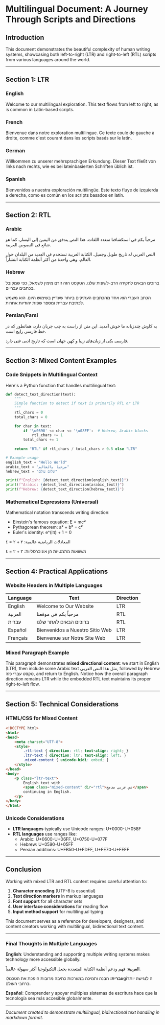 # Multilingual Document: A Journey Through Scripts and Directions

## Introduction

This document demonstrates the beautiful complexity of human writing systems, showcasing both left-to-right (LTR) and right-to-left (RTL) scripts from various languages around the world.

---

## Section 1: LTR

### English
Welcome to our multilingual exploration. This text flows from left to right, as is common in Latin-based scripts.

### French
Bienvenue dans notre exploration multilingue. Ce texte coule de gauche à droite, comme c'est courant dans les scripts basés sur le latin.

### German
Willkommen zu unserer mehrsprachigen Erkundung. Dieser Text fließt von links nach rechts, wie es bei lateinbasierten Schriften üblich ist.

### Spanish
Bienvenidos a nuestra exploración multilingüe. Este texto fluye de izquierda a derecha, como es común en los scripts basados en latín.

---

## Section 2: RTL

### Arabic
مرحباً بكم في استكشافنا متعدد اللغات. هذا النص يتدفق من اليمين إلى اليسار، كما هو شائع في النصوص العربية.

النص العربي له تاريخ طويل وجميل. الكتابة العربية تستخدم في العديد من البلدان حول العالم، وهي واحدة من أكثر أنظمة الكتابة انتشاراً.

### Hebrew
ברוכים הבאים לחקירה הרב-לשונית שלנו. הטקסט הזה זורם מימין לשמאל, כפי שמקובל בכתבים עבריים.

הכתב העברי הוא אחד מהכתבים העתיקים ביותר שעדיין בשימוש היום. הוא משמש לכתיבת עברית ומספר שפות יהודיות אחרות.

### Persian/Farsi
به کاوش چندزبانه ما خوش آمدید. این متن از راست به چپ جریان دارد، همانطور که در خط فارسی رایج است.

فارسی یکی از زبان‌های زیبا و کهن جهان است که تاریخ ادبی غنی دارد.

---

## Section 3: Mixed Content Examples

### Code Snippets in Multilingual Context

Here's a Python function that handles multilingual text:

```python
def detect_text_direction(text):
    """
    Simple function to detect if text is primarily RTL or LTR
    """
    rtl_chars = 0
    total_chars = 0
    
    for char in text:
        if '\u0590' <= char <= '\u08FF':  # Hebrew, Arabic blocks
            rtl_chars += 1
        total_chars += 1
    
    return "RTL" if rtl_chars / total_chars > 0.5 else "LTR"

# Example usage
english_text = "Hello World"
arabic_text = "مرحبا بالعالم"
hebrew_text = "שלום עולם"

print(f"English: {detect_text_direction(english_text)}")
print(f"Arabic: {detect_text_direction(arabic_text)}")
print(f"Hebrew: {detect_text_direction(hebrew_text)}")
```

### Mathematical Expressions (Universal)

Mathematical notation transcends writing direction:

- Einstein's famous equation: E = mc²
- Pythagorean theorem: a² + b² = c²
- Euler's identity: e^(iπ) + 1 = 0

المعادلات الرياضية عالمية: ٢ + ٢ = ٤

משוואות מתמטיות הן אוניברסליות: ٢ + ٢ = ٤

---

## Section 4: Practical Applications

### Website Headers in Multiple Languages

| Language | Text | Direction |
|----------|------|-----------|
| English | Welcome to Our Website | LTR |
| العربية | مرحباً بكم في موقعنا | RTL |
| עברית | ברוכים הבאים לאתר שלנו | RTL |
| Español | Bienvenidos a Nuestro Sitio Web | LTR |
| Français | Bienvenue sur Notre Site Web | LTR |

### Mixed Paragraph Example

This paragraph demonstrates **mixed directional content**: we start in English (LTR), then include some Arabic text مثل هذا النص العربي, followed by Hebrew טקסט עברי כזה, and return to English. Notice how the overall paragraph direction remains LTR while the embedded RTL text maintains its proper right-to-left flow.

---

## Section 5: Technical Considerations

### HTML/CSS for Mixed Content

```html
<!DOCTYPE html>
<html>
<head>
    <meta charset="UTF-8">
    <style>
        .rtl-text { direction: rtl; text-align: right; }
        .ltr-text { direction: ltr; text-align: left; }
        .mixed-content { unicode-bidi: embed; }
    </style>
</head>
<body>
    <p class="ltr-text">
        English text with 
        <span class="mixed-content" dir="rtl">نص عربي مدمج</span> 
        continuing in English.
    </p>
</body>
</html>
```

### Unicode Considerations

- **LTR languages** typically use Unicode ranges: U+0000-U+058F
- **RTL languages** use ranges like:
  - Arabic: U+0600-U+06FF, U+0750-U+077F
  - Hebrew: U+0590-U+05FF
  - Persian additions: U+FB50-U+FDFF, U+FE70-U+FEFF

---

## Conclusion

Working with mixed LTR and RTL content requires careful attention to:

1. **Character encoding** (UTF-8 is essential)
2. **Text direction markers** in markup languages
3. **Font support** for all character sets
4. **User interface considerations** for reading flow
5. **Input method support** for multilingual typing

This document serves as a reference for developers, designers, and content creators working with multilingual, bidirectional text content.

---

### Final Thoughts in Multiple Languages

**English**: Understanding and supporting multiple writing systems makes technology more accessible globally.

**العربية**: فهم ودعم أنظمة الكتابة المتعددة يجعل التكنولوجيا أكثر سهولة عالمياً.

**עברית**: הבנה ותמיכה במערכות כתיבה מרובות הופכת את הטכנולוgiה לנגישה יותר ברחבי העולם.

**Español**: Comprender y apoyar múltiples sistemas de escritura hace que la tecnología sea más accesible globalmente.

---

*Document created to demonstrate multilingual, bidirectional text handling in markdown format.*
